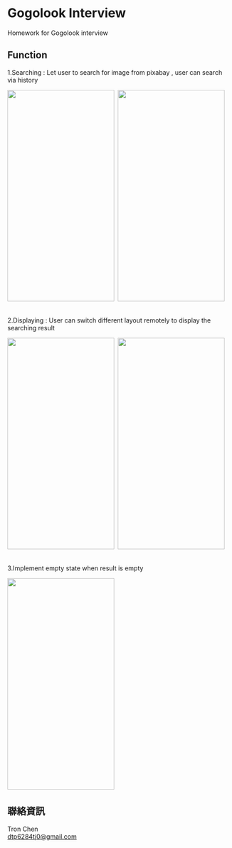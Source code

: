 # Gogolook Interview

Homework for Gogolook interview

Function
---

1.Searching : Let user to search for image from pixabay , user can search via history
<div align="left">
  <pre>
<img width="240" height="475" src="https://firebasestorage.googleapis.com/v0/b/familytree-7b7ab.appspot.com/o/Screenshot_1616313883.png?alt=media&token=3a89095f-f097-46ba-919f-c7d7ca9dce47"> <img width="240" height="475" src="https://firebasestorage.googleapis.com/v0/b/familytree-7b7ab.appspot.com/o/Screenshot_1616313961.png?alt=media&token=54eb94f0-ee65-467d-b95f-708d0d5a1580">
</div>

<br />
2.Displaying : User can switch different layout remotely to display the searching result
<div align="left">
  <pre>
<img width="240" height="475" src="https://firebasestorage.googleapis.com/v0/b/familytree-7b7ab.appspot.com/o/Screenshot_1616313905.png?alt=media&token=1b19a4bc-ae37-414f-9b1e-a98db0d5c73e"> <img width="240" height="475" src="https://firebasestorage.googleapis.com/v0/b/familytree-7b7ab.appspot.com/o/Screenshot_1616313916.png?alt=media&token=3ece6690-7c36-477e-b048-2e5096f43a8e">
</div>
  
 <br />
3.Implement empty state when result is empty
<div align="left">
  <pre>
<img width="240" height="475" src="https://firebasestorage.googleapis.com/v0/b/familytree-7b7ab.appspot.com/o/Screenshot_1616344742.png?alt=media&token=a029efb7-7428-4d41-b785-656c5f75b8e0"> 
</div>

聯絡資訊
---
Tron Chen <br/>
dtp6284tj0@gmail.com
